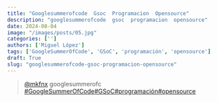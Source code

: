 ```yaml
---
title: "Googlesummerofcode  Gsoc  Programacion  Opensource"
description: "googlesummerofcode  gsoc  programacion  opensource"
date: 2024-08-04
image: "/images/posts/05.jpg"
categories: ['']
authors: ['Miguel López']
tags: ['GoogleSummerOfCode', 'GSoC', 'programación', 'opensource']
draft: True
slug: "googlesummerofcode-gsoc-programacion-opensource"
---
```


<blockquote class="tiktok-embed" cite="{https://www.tiktok.com/@mkfnx/video/7086921550678461702}" data-video-id="7086921550678461702" style="max-width: 605px;min-width: 325px;" > <section> <a target="_blank" title="@mkfnx" href="https://www.tiktok.com/@mkfnx?refer=embed">@mkfnx</a> googlesummerofc </section> <a title="GoogleSummerOfCode" target="_blank" href="https://www.tiktok.com/tag/GoogleSummerOfCode?refer=embed">#GoogleSummerOfCode</a><a title="GSoC" target="_blank" href="https://www.tiktok.com/tag/GSoC?refer=embed">#GSoC</a><a title="programación" target="_blank" href="https://www.tiktok.com/tag/programación?refer=embed">#programación</a><a title="opensource" target="_blank" href="https://www.tiktok.com/tag/opensource?refer=embed">#opensource</a> </blockquote> <script async src="https://www.tiktok.com/embed.js"></script>

